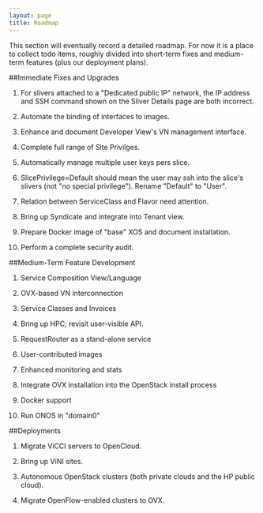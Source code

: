 ```yaml
---
layout: page
title: Roadmap
---
```


This section will eventually record a detailed roadmap. For now it is
a place to collect todo items, roughly divided into short-term fixes
and medium-term features (plus our deployment plans).

##Immediate Fixes and Upgrades

1. For slivers attached to a "Dedicated public IP" network, the IP
   address and SSH command shown on the Sliver Details page are both
   incorrect.

2. Automate the binding of interfaces to images.

3. Enhance and document Developer View's VN management interface.

4. Complete full range of Site Privilges.

5. Automatically manage multiple user keys pers slice.

6. SlicePrivilege=Default should mean the user may ssh into the
   slice's slivers (not "no special privilege"). Rename "Default" to
   "User".

7. Relation between ServiceClass and Flavor need attention.

8. Bring up Syndicate and integrate into Tenant view.

9. Prepare Docker image of "base" XOS and document installation.

10. Perform a complete security audit.

##Medium-Term Feature Development

1. Service Composition View/Language

2. OVX-based VN interconnection

3. Service Classes and Invoices

4. Bring up HPC; revisit user-visible API.

5. RequestRouter as a stand-alone service

6. User-contributed images

7. Enhanced monitoring and stats

8. Integrate OVX installation into the OpenStack install process

9. Docker support

10. Run ONOS in "domain0"

##Deployments

1. Migrate ViCCI servers to OpenCloud.

2. Bring up ViNI sites.

3. Autonomous OpenStack clusters (both private clouds and the HP
   public cloud).

4. Migrate OpenFlow-enabled clusters to OVX.

